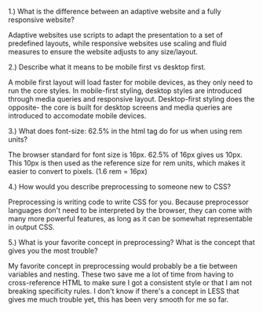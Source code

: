 1.) What is the difference between an adaptive website and a fully responsive website?

Adaptive websites use scripts to adapt the presentation to a set of predefined layouts, while responsive websites use scaling and fluid measures to ensure the website adjusts to any size/layout.

2.) Describe what it means to be mobile first vs desktop first.

A mobile first layout will load faster for mobile devices, as they only need to run the core styles. In mobile-first styling, desktop styles are introduced through media queries and responsive layout. Desktop-first styling does the opposite- the core is built for desktop screens and media queries are introduced to accomodate mobile devices.

3.) What does font-size: 62.5% in the html tag do for us when using rem units?

The browser standard for font size is 16px. 62.5% of 16px gives us 10px. This 10px is then used as the reference size for rem units, which makes it easier to convert to pixels. (1.6 rem = 16px)

4.) How would you describe preprocessing to someone new to CSS?

Preprocessing is writing code to write CSS for you. Because preprocessor languages don't need to be interpreted by the browser, they can come with many more powerful features, as long as it can be somewhat representable in output CSS.

5.) What is your favorite concept in preprocessing? What is the concept that gives you the most trouble?

My favorite concept in preprocessing would probably be a tie between variables and nesting. These two save me a lot of time from having to cross-reference HTML to make sure I got a consistent style or that I am not breaking specificity rules. I don't know if there's a concept in LESS that gives me much trouble yet, this has been very smooth for me so far.